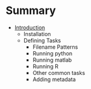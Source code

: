 # Summary

* [Introduction](README.md)
   * Installation
   * Defining Tasks
       * Filename Patterns
       * Running python
       * Running matlab
       * Running R
       * Other common tasks
       * Adding metadata

